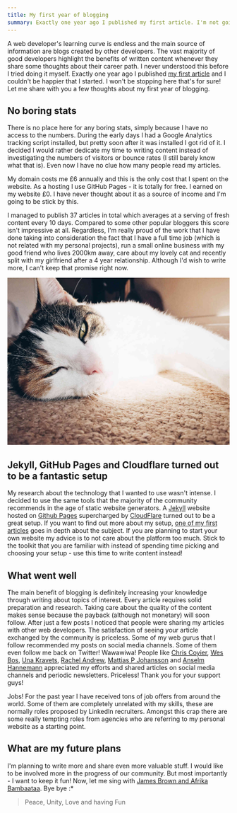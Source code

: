 ```yaml
---
title: My first year of blogging
summary: Exactly one year ago I published my first article. I'm not going to stop here that's for sure. Nothing went wrong, so let me share with you what went well.
---
```


A web developer's learning curve is endless and the main source of information are blogs created by other developers. The vast majority of good developers highlight the benefits of written content whenever they share some thoughts about their career path. I never understood this before I tried doing it myself. Exactly one year ago I published [my first article](https://pawelgrzybek.com/hello-there/) and I couldn't be happier that I started. I won't be stopping here that's for sure! Let me share with you a few thoughts about my first year of blogging.

## No boring stats

There is no place here for any boring stats, simply because I have no access to the numbers. During the early days I had a Google Analytics tracking script installed, but pretty soon after it was installed I got rid of it. I decided I would rather dedicate my time to writing content instead of investigating the numbers of visitors or bounce rates (I still barely know what that is). Even now I have no clue how many people read my articles.

My domain costs me £6 annually and this is the only cost that I spent on the website. As a hosting I use GitHub Pages - it is totally for free. I earned on my website £0. I have never thought about it as a source of income and I'm going to be stick by this.

I managed to publish 37 articles in total which averages at a serving of fresh content every 10 days. Compared to some other popular bloggers this score isn't impressive at all. Regardless, I'm really proud of the work that I have done taking into consideration the fact that I have a full time job (which is not related with my personal projects), run a small online business with my good friend who lives 2000km away, care about my lovely cat and recently split with my girlfriend after a 4 year relationship. Although I'd wish to write more, I can't keep that promise right now.

![Picture of my lovely cat Biała](2016-03-11-1.jpg)

## Jekyll, GitHub Pages and Cloudflare turned out to be a fantastic setup

My research about the technology that I wanted to use wasn't intense. I decided to use the same tools that the majority of the community recommends in the age of static website generators. A [Jekyll](https://jekyllrb.com/) website hosted on [Github Pages](https://pages.github.com/) supercharged by [CloudFlare](https://www.cloudflare.com/) turned out to be a great setup. If you want to find out more about my setup, [one of my first articles](https://pawelgrzybek.com/jekyll-blog-on-github-pages-supercharged-by-cloudflare/) goes in depth about the subject. If you are planning to start your own website my advice is to not care about the platform too much. Stick to the toolkit that you are familiar with instead of spending time picking and choosing your setup - use this time to write content instead!

## What went well

The main benefit of blogging is definitely increasing your knowledge through writing about topics of interest. Every article requires solid preparation and research. Taking care about the quality of the content makes sense because the payback (although not monetary) will soon follow. After just a few posts I noticed that people were sharing my articles with other web developers. The satisfaction of seeing your article exchanged by the community is priceless. Some of my web gurus that I follow recommended my posts on social media channels. Some of them even follow me back on Twitter! Wawawiwa! People like [Chris Coyier](https://twitter.com/chriscoyier), [Wes Bos](https://twitter.com/wesbos), [Una Kravets](https://twitter.com/una), [Rachel Andrew](https://twitter.com/rachelandrew), [Mattias P Johansson](https://twitter.com/mpjme) and [Anselm Hannemann](https://twitter.com/helloanselm) appreciated my efforts and shared articles on social media channels and periodic newsletters. Priceless! Thank you for your support guys!

Jobs! For the past year I have received tons of job offers from around the world. Some of them are completely unrelated with my skills, these are normally roles proposed by LinkedIn recruiters. Amongst this crap there are some really tempting roles from agencies who are referring to my personal website as a starting point.

## What are my future plans

I'm planning to write more and share even more valuable stuff. I would like to be involved more in the progress of our community. But most importantly - I want to keep it fun! Now, let me sing with [James Brown and Afrika Bambaataa](https://youtu.be/b6hE5OmpKyc). Bye bye :*

> Peace, Unity, Love and having Fun
